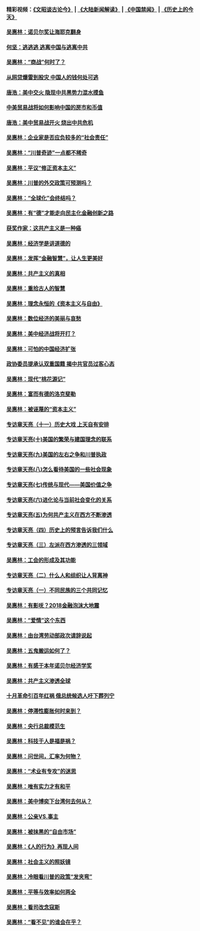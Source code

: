 #### 精彩视频：[《文昭谈古论今》](https://github.com/gfw-breaker/wenzhao/blob/master/README.md?t=01230930) | [《大陆新闻解读》](https://github.com/gfw-breaker/ntdtv-comedy/blob/master/README.md?t=01230930) | [《中国禁闻》](https://github.com/gfw-breaker/ntdtv-news/blob/master/README.md?t=01230930) | [《历史上的今天》](https://github.com/gfw-breaker/today-in-history/blob/master/README.md?t=01230930) 

#### [吴惠林：诺贝尔奖让海耶克翻身](../pages/nsc423/n10890049.md?t=01230930) 

#### [何坚：逃逃逃 逃离中国与逃离中共](../pages/nsc423/n10592891.md?t=01230930) 

#### [吴惠林：“商战”何时了？](../pages/nsc423/n10573558.md?t=01230930) 

#### [从网贷爆雷到股灾 中国人的钱何处可逃](../pages/nsc423/n10572800.md?t=01230930) 

#### [唐浩：美中交火 隐现中共黑势力混水摸鱼](../pages/nsc423/n10544040.md?t=01230930) 

#### [中美贸易战将如何影响中国的房市和币值](../pages/nsc423/n10543697.md?t=01230930) 

#### [唐浩：美中贸易战开火 烧出中共危机](../pages/nsc423/n10540126.md?t=01230930) 

#### [吴惠林：企业家是否应负较多的“社会责任”](../pages/nsc423/n10535022.md?t=01230930) 

#### [吴惠林：“川普奇迹”一点都不稀奇](../pages/nsc423/n10512808.md?t=01230930) 

#### [吴惠林：平议“修正资本主义”](../pages/nsc423/n10495724.md?t=01230930) 

#### [吴惠林：川普的外交政策可预测吗？](../pages/nsc423/n10462387.md?t=01230930) 

#### [吴惠林：“全球化”会终结吗？](../pages/nsc423/n10452838.md?t=01230930) 

#### [吴惠林：有“德”才能走向民主化金融创新之路](../pages/nsc423/n10432292.md?t=01230930) 

#### [获奖作家：这共产主义是一种癌](../pages/nsc423/n10431541.md?t=01230930) 

#### [吴惠林：经济学是讲道德的](../pages/nsc423/n10398014.md?t=01230930) 

#### [吴惠林：发挥“金融智慧”，让人生更美好](../pages/nsc423/n10375019.md?t=01230930) 

#### [吴惠林：共产主义的真相](../pages/nsc423/n10351394.md?t=01230930) 

#### [吴惠林：重拾古人的智慧](../pages/nsc423/n10337691.md?t=01230930) 

#### [吴惠林：理念永恒的《资本主义与自由》](../pages/nsc423/n10316274.md?t=01230930) 

#### [吴惠林：数位经济的美丽与哀愁](../pages/nsc423/n10292946.md?t=01230930) 

#### [吴惠林：美中经济战将开打？](../pages/nsc423/n10258825.md?t=01230930) 

#### [吴惠林：可怕的中国经济扩张](../pages/nsc423/n10219147.md?t=01230930) 

#### [政协委员提承认双重国籍 揭中共官员过客心态](../pages/nsc423/n10208809.md?t=01230930) 

#### [吴惠林：现代“桃花源记”](../pages/nsc423/n10185234.md?t=01230930) 

#### [吴惠林：富而有德的洛克斐勒](../pages/nsc423/n10142264.md?t=01230930) 

#### [吴惠林：被诬蔑的“资本主义”](../pages/nsc423/n10124816.md?t=01230930) 

#### [专访章天亮（十一）历史大戏 上天自有安排](../pages/nsc423/n10094905.md?t=01230930) 

#### [专访章天亮(十)美国的繁荣与建国理念的联系](../pages/nsc423/n10094899.md?t=01230930) 

#### [专访章天亮(九)美国的左右之争和川普执政](../pages/nsc423/n10094889.md?t=01230930) 

#### [专访章天亮(八)怎么看待美国的一些社会现象](../pages/nsc423/n10094857.md?t=01230930) 

#### [专访章天亮(七)传统与现代——美国价值之争](../pages/nsc423/n10093140.md?t=01230930) 

#### [专访章天亮(六)进化论与当前社会变化的关系](../pages/nsc423/n10092036.md?t=01230930) 

#### [专访章天亮(五)为何共产主义在西方不断渗透](../pages/nsc423/n10083620.md?t=01230930) 

#### [专访章天亮（四）历史上的预言告诉我们什么](../pages/nsc423/n10083606.md?t=01230930) 

#### [专访章天亮（三）左派在西方渗透的三领域](../pages/nsc423/n10081115.md?t=01230930) 

#### [吴惠林：工会的形成及其功能](../pages/nsc423/n10080633.md?t=01230930) 

#### [专访章天亮（二）什么人和组织让人背离神](../pages/nsc423/n10076637.md?t=01230930) 

#### [专访章天亮（一）不同民族的三个共同记忆](../pages/nsc423/n10074188.md?t=01230930) 

#### [吴惠林：有影呒？2018金融泡沫大地震](../pages/nsc423/n10040534.md?t=01230930) 

#### [吴惠林：“爱情”这个东西](../pages/nsc423/n10019423.md?t=01230930) 

#### [吴惠林：由台湾劳动部政次请辞说起](../pages/nsc423/n9979679.md?t=01230930) 

#### [吴惠林：五鬼搬运如何了？](../pages/nsc423/n9925338.md?t=01230930) 

#### [吴惠林：有感于本年诺贝尔经济学奖](../pages/nsc423/n9871883.md?t=01230930) 

#### [吴惠林：共产主义渗透全球](../pages/nsc423/n9812748.md?t=01230930) 

#### [十月革命引百年红祸 俄总统候选人吁下葬列宁](../pages/nsc423/n9810182.md?t=01230930) 

#### [吴惠林：停滞性膨胀何时来到？](../pages/nsc423/n9764136.md?t=01230930) 

#### [吴惠林：央行总裁模范生](../pages/nsc423/n9728134.md?t=01230930) 

#### [吴惠林：科技于人是福是祸？](../pages/nsc423/n9672982.md?t=01230930) 

#### [吴惠林：问世间，汇率为何物？](../pages/nsc423/n9621788.md?t=01230930) 

#### [吴惠林：“术业有专攻”的迷思](../pages/nsc423/n9580363.md?t=01230930) 

#### [吴惠林：唯有实力才有和平](../pages/nsc423/n9529599.md?t=01230930) 

#### [吴惠林：美中博奕下台湾何去何从？](../pages/nsc423/n9483598.md?t=01230930) 

#### [吴惠林：公亲VS.事主](../pages/nsc423/n9425637.md?t=01230930) 

#### [吴惠林：被抹黑的“自由市场”](../pages/nsc423/n9351545.md?t=01230930) 

#### [吴惠林：《人的行为》再现人间](../pages/nsc423/n9296339.md?t=01230930) 

#### [吴惠林：社会主义的照妖镜](../pages/nsc423/n9243460.md?t=01230930) 

#### [吴惠林：冷眼看川普的政策“发夹弯”](../pages/nsc423/n9120684.md?t=01230930) 

#### [吴惠林：平等与效率如何两全](../pages/nsc423/n9075430.md?t=01230930) 

#### [吴惠林：看司改念寇斯](../pages/nsc423/n9024915.md?t=01230930) 

#### [吴惠林：“看不见”的谁会在乎？](../pages/nsc423/n8977488.md?t=01230930) 

